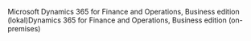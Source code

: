 <span data-ttu-id="a4c51-101">Microsoft Dynamics 365 for Finance and Operations, Business edition (lokal)</span><span class="sxs-lookup"><span data-stu-id="a4c51-101">Dynamics 365 for Finance and Operations, Business edition (on-premises)</span></span>
